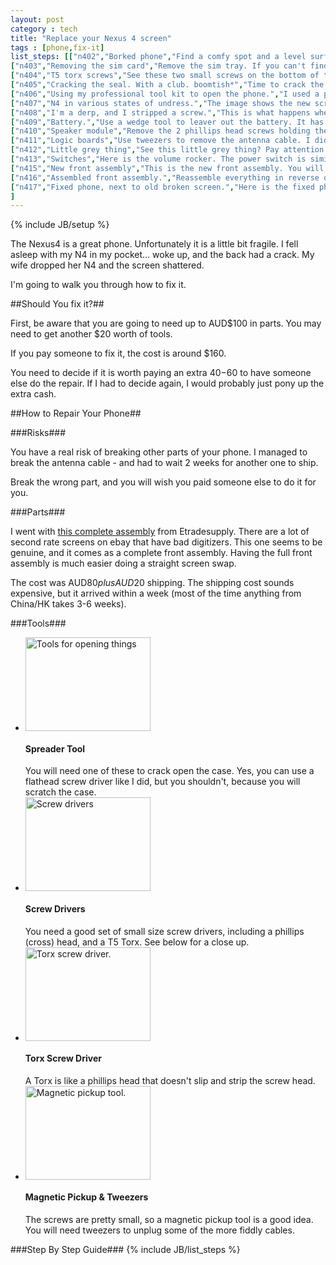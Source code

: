 ```yaml
---
layout: post
category : tech
title: "Replace your Nexus 4 screen"
tags : [phone,fix-it]
list_steps: [["n402","Borked phone","Find a comfy spot and a level surface."],
["n403","Removing the sim card","Remove the sim tray. If you can't find your sim eject tool, a paper clip will do. If you forget this step, you will break off part of the back cover."],
["n404","T5 torx screws","See these two small screws on the bottom of the phone? Use a T5 torx screwdriver to remove them."],
["n405","Cracking the seal. With a club. boomtish*","Time to crack the seal. You should start from the bottom of the phone. Don't be a dodgy bastard like me (using a flathead screw driver), use a plastic wedge tool (available on ebay for about $5)."],
["n406","Using my professional tool kit to open the phone.","I used a plastic card to work my way around the rest of the phone. It takes a surprising amount of effort to remove the back cover.<strong>If you are only replacing the back cover, you can put it on now and re-assemble.</strong>"],
["n407","N4 in various states of undress.","The image shows the new screen assembly (middle) next to the phone (right). Remove the screws holding the L-shaped plastic cover on the right. Be careful not to strip any. The top left screw may be a little more difficult to remove than the others."],
["n408","I'm a derp, and I stripped a screw.","This is what happens when you strip a screw. It's not the end of the world, but I did have to drill it out. The top left screw seems to be the most difficult to remove."],
["n409","Battery.","Use a wedge tool to leaver out the battery. It has a fair bit of glue, so it will take some wiggling about. Do not use anything sharp - you don't want to pierce the battery. Bad things will happen (I think demons fly out)."],
["n410","Speaker module","Remove the 2 phillips head screws holding the speaker module down. Use tweezers to disconnect the ribbon cable at the top of the module, then carefully pry the module out. Use a wedge tool. There is a little bit of glue holding it in place."],
["n411","Logic boards","Use tweezers to remove the antenna cable. I didn't, it broke, and I had to wait for 2 weeks while a replacement was shipped. Use the tweezers to remove all the connectors going to the logic boards, then lift out the logic boards."],
["n412","Little grey thing","See this little grey thing? Pay attention to how it sits, and don't lose it. It is needed by the front facing camera."],
["n413","Switches","Here is the volume rocker. The power switch is similar. Have a good look at how they sit, then remove with tweezers. If not mounted exactly the same way, they won't work."],
["n415","New front assembly","This is the new front assembly. You will notice a couple of 3M glue stickers. Make sure you remove them before mounting anything over them."],
["n416","Assembled front assembly.","Reassemble everything in reverse order on the new front assembly. Remember to be careful with that antenna cable. Make sure you power up and test the buttons before you snap the back cover on."],
["n417","Fixed phone, next to old broken screen.","Here is the fixed phone. There are no additional steps, it should happily power on (if it has charge). The most likely issues you will come across are: your buttons don't work right (make sure the pins have good contact); the camera doesn't work (did you connect all of the ribbon cables?)."]
]
---
```

{% include JB/setup %}

The Nexus4 is a great phone. Unfortunately it is a little bit fragile. I fell asleep with my N4 in my pocket... woke up, and the back had a crack. My wife dropped her N4 and the screen shattered.

I'm going to walk you through how to fix it.

<!--more-->

##Should You fix it?##

First, be aware that you are going to need up to AUD$100 in parts. You may need to get another $20 worth of tools.

If you pay someone to fix it, the cost is around $160.

You need to decide if it is worth paying an extra $40-$60 to have someone else do the repair. If I had to decide again, I would probably just pony up the extra cash.


##How to Repair Your Phone##


###Risks###

You have a real risk of breaking other parts of your phone. I managed to break the antenna cable - and had to wait 2 weeks for another one to ship.

Break the wrong part, and you will wish you paid someone else to do it for you.

###Parts###

I went with [this complete assembly](http://www.etradesupply.com/oem-lg-nexus-4-e960-lcd-screen-and-digitizer-assembly-with-front-housing.html) from Etradesupply. There are a lot of second rate screens on ebay that have bad digitizers. This one seems to be genuine, and it comes as a complete front assembly. Having the full front assembly is much easier doing a straight screen swap.

The cost was AUD$80 plus AUD$20 shipping. The shipping cost sounds expensive, but it arrived within a week (most of the time anything from China/HK takes 3-6 weeks).

###Tools###
<ul class="howto" id="toollist">
<li>
<a class="fancybox" rel="group" href="{{ site.url }}/assets/images/n4tools01.jpg" title="Tools for opening things"><img src="{{ site.url }}/assets/images/sm_n4tools01.jpg" style="width:200px;height:150px;" class="img-thumbnail" alt="Tools for opening things" /></a>
<h4>Spreader Tool</h4>
You will need one of these to crack open the case. Yes, you can use a flathead screw driver like I did, but you shouldn't, because you will scratch the case.
</li>
<li>
<a class="fancybox" rel="group" href="{{ site.url }}/assets/images/n4tools04.jpg" title="Screw drivers."><img src="{{ site.url }}/assets/images/sm_n4tools04.jpg" style="width:200px;height:150px;" class="img-thumbnail" alt="Screw drivers" /></a>
<h4>Screw Drivers</h4>
You need a good set of small size screw drivers, including a phillips (cross) head, and a T5 Torx. See below for a close up.
</li>
<li>
<a class="fancybox" rel="group" href="{{ site.url }}/assets/images/n4tools02.jpg" title="Torx. Even the name sounds cool."><img src="{{ site.url }}/assets/images/sm_n4tools02.jpg" style="width:200px;height:150px;" class="img-thumbnail" alt="Torx screw driver." /></a>
<h4>Torx Screw Driver</h4>
A Torx is like a phillips head that doesn't slip and strip the screw head.
</li>
<li>
<a class="fancybox" rel="group" href="{{ site.url }}/assets/images/n4tools03.jpg" title="Who doesn't like magnets."><img src="{{ site.url }}/assets/images/sm_n4tools03.jpg" style="width:200px;height:150px;" class="img-thumbnail" alt="Magnetic pickup tool." /></a>
<h4>Magnetic Pickup & Tweezers</h4>
The screws are pretty small, so a magnetic pickup tool is a good idea. You will need tweezers to unplug some of the more fiddly cables.
</li>
</ul>

###Step By Step Guide###
{% include JB/list_steps %}
